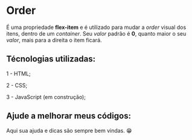 # Order

É uma propriedade <strong>flex-item</strong> e é utilizado para mudar a <i>order</i> visual dos itens, dentro de um <i>container</i>. Seu <i>valor</i> padrão é <b>0</b>, quanto maior o seu <i>valor</i>, mais para a direita o item ficará.

## Técnologias utilizadas:

1 - HTML;

2 - CSS;

3 - JavaScript (em construção);

## Ajude a melhorar meus códigos:

Aqui sua ajuda e dicas são sempre bem vindas. 😁